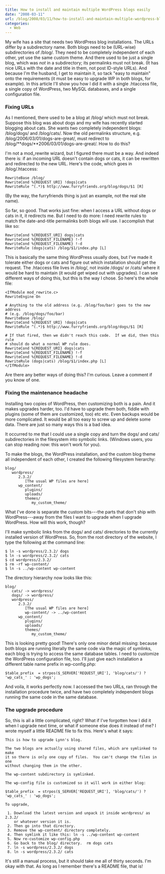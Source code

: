 ```yaml
---
title: How to install and maintain multiple WordPress blogs easily
date: "2008-03-11"
url: /blog/2008/03/11/how-to-install-and-maintain-multiple-wordpress-blogs-easily/
categories:
  - Web
---
```

My wife has a site that needs two WordPress blog installations. The URLs differ by a subdirectory name. Both blogs need to be (URL-wise) subdirectories of /blog/. They need to be completely independent of each other, yet use the same custom theme. And there used to be just a single blog, which was *not* in a subdirectory; its permalinks must not break. (It has nice URLs with the date and title in them, not post ID-style URLs). And because I'm the husband, I get to maintain it, so tack "easy to maintain" onto the requirements (it must be easy to upgrade WP in both blogs, for example). In this article I'll show you how I did it with a single .htaccess file, a single copy of WordPress, two MySQL databases, and a single configuration file.

### Fixing URLs

As I mentioned, there used to be a blog at /blog/ which must not break. Suppose this blog was about dogs and my wife has recently started blogging about cats. She wants two completely independent blogs: /blog/dogs/ and /blog/cats/. Now the old permalinks structure, e.g. /blog/2006/03/01/dogs-are-great/, must redirect to /blog/**dogs/**2006/03/01/dogs-are-great/. How to do this?

I'm not a mod_rewrite wizard, but I figured there must be a way. And indeed there is: if an incoming URL doesn't contain dogs or cats, it can be rewritten and redirected to the new URL. Here's the code, which goes in /blog/.htaccess:

```
RewriteBase /blog/
RewriteCond %{REQUEST_URI} !dogs|cats
RewriteRule ^(.*)$ http://www.furryfriends.org/blog/dogs/$1 [R]
```

(By the way, the furryfriends thing is just an example, not the real site name).

So far, so good. That works just fine: when I access a URL without dogs or cats in it, it redirects me. But I need to do more: I need rewrite rules to match the date-and-title permalinks both blogs will use. I accomplish that like so:

```
RewriteCond %{REQUEST_URI} dogs|cats
RewriteCond %{REQUEST_FILENAME} !-f
RewriteCond %{REQUEST_FILENAME} !-d
RewriteRule (dogs|cats) /blog/$1/index.php [L]
```

This is basically the same thing WordPress usually does, but I've made it tolerate either dogs or cats and figure out which installation should get the request. The .htaccess file lives in /blog/, not inside /dogs/ or /cats/ where it would be hard to maintain (it would get wiped out with upgrades). I can see different ways of doing this, but this is the way I chose. So here's the whole file:

```
<IfModule mod_rewrite.c>
RewriteEngine On

# Anything to the old address (e.g. /blog/foo/bar) goes to the new address
# (e.g. /blog/dogs/foo/bar)
RewriteBase /blog/
RewriteCond %{REQUEST_URI} !dogs|cats
RewriteRule ^(.*)$ http://www.furryfriends.org/blog/dogs/$1 [R]

# If that fired, then we didn't reach this code.  If we did, then this rule
# should do what a normal WP rule does.
RewriteCond %{REQUEST_URI} dogs|cats
RewriteCond %{REQUEST_FILENAME} !-f
RewriteCond %{REQUEST_FILENAME} !-d
RewriteRule (dogs|cats) /blog/$1/index.php [L]
</IfModule>
```

Are there any better ways of doing this? I'm curious. Leave a comment if you know of one.

### Fixing the maintenance headache

Installing two copies of WordPress, then customizing both is a pain. And it makes upgrades harder, too. I'd have to upgrade them both, fiddle with plugins (some of them are customized, too) etc etc. Even backups would be more complicated. It would be all too easy to screw up and delete some data. There are just so many ways this is a bad idea.

It occurred to me that I could use a single copy and turn the dogs/ and cats/ subdirectories in the filesystem into symbolic links. (Windows users, you can stop reading now: this won't work for you).

To make the blogs, the WordPress installation, and the custom blog theme all independent of each other, I created the following filesystem hierarchy:

```
blog/
   wordpress/
      2.3.2/
         [The usual WP files are here]
      wp_content/
         plugins/
         uploads/
         themes/
            my_custom_theme/
```

What I've done is separate the custom bits---the parts that don't ship with WordPress---away from the files I want to upgrade when I upgrade WordPress. How will this work, though?

I'll make symbolic links from the dogs/ and cats/ directories to the currently installed version of WordPress. So, from the root directory of the website, I type the following at the command line:

```
$ ln -s wordpress/2.3.2/ dogs
$ ln -s wordpress/2.3.2/ cats
$ cd wordpress/2.3.2/
$ rm -rf wp-content/
$ ln -s ../wp-content wp-content
```

The directory hierarchy now looks like this: 
```
blog/
   cats/ -> wordpress/
   dogs/ -> wordpress/
   wordpress/
      2.3.2/
         [The usual WP files are here]
         wp-content/ -> ../wp-content
      wp_content/
         plugins/
         uploads/
         themes/
            my_custom_theme/
```

This is looking pretty good! There's only one minor detail missing: because both blogs are running literally the same code via the magic of symlinks, each blog is trying to access the same database tables. I need to customize the WordPress configuration file, too. I'll just give each installation a different table name prefix in wp-config.php: 
```
$table_prefix  = strpos($_SERVER['REQUEST_URI'], 'blog/cats/') ? 'wp_cats_' : 'wp_dogs';
```

And voila, it works perfectly now. I accessed the two URLs, ran through the installation procedure twice, and have two completely independent blogs running the same code in the same database.

### The upgrade procedure

So, this is all a little complicated, right? What if I've forgotten how I did it when I upgrade next time, or what if someone else does it instead of me? I wrote myself a little README file to fix this. Here's what it says:

```
This is how to upgrade Lynn's blog.

The two blogs are actually using shared files, which are symlinked to make
it so there is only one copy of files.  You can't change the files in one
without changing them in the other.

The wp-content subdirectory is symlinked.

The wp-config file is customized so it will work in either blog:

$table_prefix  = strpos($_SERVER['REQUEST_URI'], 'blog/cats/') ? 'wp_cats_' : 'wp_dogs';

To upgrade, 

 1. Download the latest version and unpack it inside wordpress/ as 2.3.2/
    or whatever version it is.
 2. Then go into that directory.
 3. Remove the wp-content/ directory completely.
 4. Then symlink it like this: ln -s ../wp-content wp-content
 5. Now re-customize wp-config.php
 6. Go back to the blog/ directory.  rm dogs cats
 7. ln -s wordpress/2.3.2/ dogs
 8. ln -s wordpress/2.3.2/ cats
```

It's still a manual process, but it should take me all of thirty seconds. I'm okay with that. As long as I remember there's a README file, that is!


